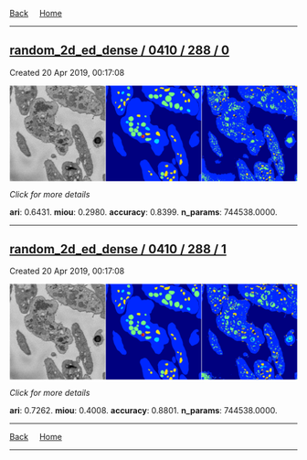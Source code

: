 
[Back](..)&nbsp;&nbsp;&nbsp;&nbsp;&nbsp;[Home](https://leapmanlab.github.io/snapshots)

---

<div class="summary"><a href="0"><h2>random_2d_ed_dense / 0410 / 288 / 0</h2></a><p>Created 20 Apr 2019, 00:17:08
</p><a href="0"><img src="0/media/summary.png" align="center"></a><p>
<i>Click for more details</i>
</p></div>

**ari**: 0.6431. **miou**: 0.2980. **accuracy**: 0.8399. **n_params**: 744538.0000. 

---

<div class="summary"><a href="1"><h2>random_2d_ed_dense / 0410 / 288 / 1</h2></a><p>Created 20 Apr 2019, 00:17:08
</p><a href="1"><img src="1/media/summary.png" align="center"></a><p>
<i>Click for more details</i>
</p></div>

**ari**: 0.7262. **miou**: 0.4008. **accuracy**: 0.8801. **n_params**: 744538.0000. 

---

[Back](..)&nbsp;&nbsp;&nbsp;&nbsp;&nbsp;[Home](https://leapmanlab.github.io/snapshots)

---